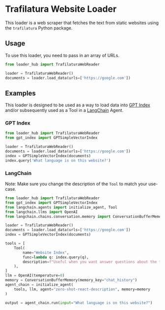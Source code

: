 # Trafilatura Website Loader

This loader is a web scraper that fetches the text from static websites using the `trafilatura` Python package.

## Usage

To use this loader, you need to pass in an array of URLs.

```python
from loader_hub import TrafilaturaWebReader

loader = TrafilaturaWebReader()
documents = loader.load_data(urls=['https://google.com'])
```

## Examples

This loader is designed to be used as a way to load data into [GPT Index](https://github.com/jerryjliu/gpt_index/tree/main/gpt_index) and/or subsequently used as a Tool in a [LangChain](https://github.com/hwchase17/langchain) Agent.

### GPT Index

```python
from loader_hub import TrafilaturaWebReader
from gpt_index import GPTSimpleVectorIndex

loader = TrafilaturaWebReader()
documents = loader.load_data(urls=['https://google.com'])
index = GPTSimpleVectorIndex(documents)
index.query('What language is on this website?')
```

### LangChain

Note: Make sure you change the description of the `Tool` to match your use-case.

```python
from loader_hub import TrafilaturaWebReader
from gpt_index import GPTSimpleVectorIndex
from langchain.agents import initialize_agent, Tool
from langchain.llms import OpenAI
from langchain.chains.conversation.memory import ConversationBufferMemory

loader = TrafilaturaWebReader()
documents = loader.load_data(urls=['https://google.com'])
index = GPTSimpleVectorIndex(documents)

tools = [
    Tool(
        name="Website Index",
        func=lambda q: index.query(q),
        description=f"Useful when you want answer questions about the text on websites.",
    ),
]
llm = OpenAI(temperature=0)
memory = ConversationBufferMemory(memory_key="chat_history")
agent_chain = initialize_agent(
    tools, llm, agent="zero-shot-react-description", memory=memory
)

output = agent_chain.run(input="What language is on this website?")
```

